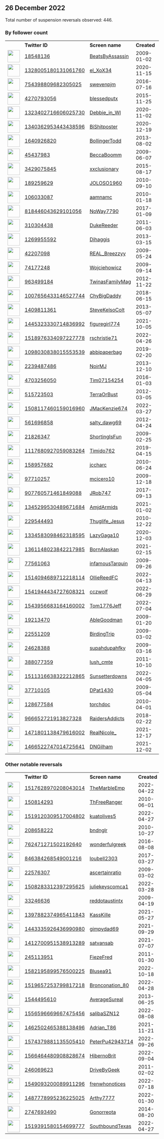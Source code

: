 
## 26 December 2022
Total number of suspension reversals observed: 446.

### By follower count
<table><tr><th></th><th align="left">Twitter ID</th><th align="left">Screen name</th>
<th align="left">Created</th><th align="left">Status</th><th align="left">Suspended</th><th align="left">Followers</th>
<tr><td><a href="https://pbs.twimg.com/profile_images/1613475308124114945/1QJT2Q8h_normal.jpg"><img src="https://pbs.twimg.com/profile_images/1613475308124114945/1QJT2Q8h_normal.jpg" width="40px" height="40px" align="center"/></a></td><td><a href="https://twitter.com/intent/user?user_id=18548136">18548136</a></td><td><a href="https://twitter.com/BeatsByAssassin">BeatsByAssassin</a></td><td>2009-01-02</td><td align="center"></td><td>2022-12-02</td><td>2270233</td></tr>
<tr><td><a href="https://pbs.twimg.com/profile_images/1626401510971084808/_Yq1TSKA_normal.jpg"><img src="https://pbs.twimg.com/profile_images/1626401510971084808/_Yq1TSKA_normal.jpg" width="40px" height="40px" align="center"/></a></td><td><a href="https://twitter.com/intent/user?user_id=1328005180131061760">1328005180131061760</a></td><td><a href="https://twitter.com/el_XoX34">el_XoX34</a></td><td>2020-11-15</td><td align="center"></td><td>2022-12-16</td><td>61129</td></tr>
<tr><td><a href="https://pbs.twimg.com/profile_images/1333881721297702913/1j-4Cdux_normal.jpg"><img src="https://pbs.twimg.com/profile_images/1333881721297702913/1j-4Cdux_normal.jpg" width="40px" height="40px" align="center"/></a></td><td><a href="https://twitter.com/intent/user?user_id=754398809682305025">754398809682305025</a></td><td><a href="https://twitter.com/swevenpjm">swevenpjm</a></td><td>2016-07-16</td><td align="center"></td><td></td><td>28009</td></tr>
<tr><td><a href="https://pbs.twimg.com/profile_images/1632645512133312514/tYGVyd7C_normal.jpg"><img src="https://pbs.twimg.com/profile_images/1632645512133312514/tYGVyd7C_normal.jpg" width="40px" height="40px" align="center"/></a></td><td><a href="https://twitter.com/intent/user?user_id=4270793056">4270793056</a></td><td><a href="https://twitter.com/blessedputx">blessedputx</a></td><td>2015-11-25</td><td align="center"></td><td>2022-12-18</td><td>25118</td></tr>
<tr><td><a href="https://pbs.twimg.com/profile_images/1534257210821332995/Uo_gFwJQ_normal.jpg"><img src="https://pbs.twimg.com/profile_images/1534257210821332995/Uo_gFwJQ_normal.jpg" width="40px" height="40px" align="center"/></a></td><td><a href="https://twitter.com/intent/user?user_id=1323402716606025730">1323402716606025730</a></td><td><a href="https://twitter.com/Debbie_in_WI">Debbie_in_WI</a></td><td>2020-11-02</td><td align="center"></td><td></td><td>21554</td></tr>
<tr><td><a href="https://pbs.twimg.com/profile_images/1589419435017867264/KDdOIucU_normal.jpg"><img src="https://pbs.twimg.com/profile_images/1589419435017867264/KDdOIucU_normal.jpg" width="40px" height="40px" align="center"/></a></td><td><a href="https://twitter.com/intent/user?user_id=1340362953443438596">1340362953443438596</a></td><td><a href="https://twitter.com/BiShitposter">BiShitposter</a></td><td>2020-12-19</td><td align="center">🚫</td><td>2022-11-15</td><td>18464</td></tr>
<tr><td><a href="https://pbs.twimg.com/profile_images/1582175375890825216/bhPyrBh7_normal.jpg"><img src="https://pbs.twimg.com/profile_images/1582175375890825216/bhPyrBh7_normal.jpg" width="40px" height="40px" align="center"/></a></td><td><a href="https://twitter.com/intent/user?user_id=1640926820">1640926820</a></td><td><a href="https://twitter.com/BollingerTodd">BollingerTodd</a></td><td>2013-08-02</td><td align="center"></td><td>2022-10-27</td><td>17516</td></tr>
<tr><td><a href="https://pbs.twimg.com/profile_images/1020740579867668480/AnTSebtH_normal.jpg"><img src="https://pbs.twimg.com/profile_images/1020740579867668480/AnTSebtH_normal.jpg" width="40px" height="40px" align="center"/></a></td><td><a href="https://twitter.com/intent/user?user_id=45437983">45437983</a></td><td><a href="https://twitter.com/BeccaBoomm">BeccaBoomm</a></td><td>2009-06-07</td><td align="center"></td><td></td><td>15966</td></tr>
<tr><td><a href="https://pbs.twimg.com/profile_images/1567398611155034117/N0JzV2p8_normal.jpg"><img src="https://pbs.twimg.com/profile_images/1567398611155034117/N0JzV2p8_normal.jpg" width="40px" height="40px" align="center"/></a></td><td><a href="https://twitter.com/intent/user?user_id=3429075845">3429075845</a></td><td><a href="https://twitter.com/xxclusionary">xxclusionary</a></td><td>2015-08-17</td><td align="center"></td><td>2022-12-12</td><td>15897</td></tr>
<tr><td><a href="https://pbs.twimg.com/profile_images/1615337711279259648/M4P3gPFB_normal.jpg"><img src="https://pbs.twimg.com/profile_images/1615337711279259648/M4P3gPFB_normal.jpg" width="40px" height="40px" align="center"/></a></td><td><a href="https://twitter.com/intent/user?user_id=189259629">189259629</a></td><td><a href="https://twitter.com/JOLOSO1960">JOLOSO1960</a></td><td>2010-09-10</td><td align="center"></td><td>2022-12-16</td><td>12747</td></tr>
<tr><td><a href="https://pbs.twimg.com/profile_images/1593260186176978944/3T4667gF_normal.jpg"><img src="https://pbs.twimg.com/profile_images/1593260186176978944/3T4667gF_normal.jpg" width="40px" height="40px" align="center"/></a></td><td><a href="https://twitter.com/intent/user?user_id=106033087">106033087</a></td><td><a href="https://twitter.com/aamnamc">aamnamc</a></td><td>2010-01-18</td><td align="center"></td><td>2022-11-23</td><td>11711</td></tr>
<tr><td><a href="https://pbs.twimg.com/profile_images/1288139581582344202/PZf0qygX_normal.jpg"><img src="https://pbs.twimg.com/profile_images/1288139581582344202/PZf0qygX_normal.jpg" width="40px" height="40px" align="center"/></a></td><td><a href="https://twitter.com/intent/user?user_id=818446043629101056">818446043629101056</a></td><td><a href="https://twitter.com/NoWay7790">NoWay7790</a></td><td>2017-01-09</td><td align="center"></td><td></td><td>11273</td></tr>
<tr><td><a href="https://pbs.twimg.com/profile_images/1615095407369162752/OcsovFgB_normal.jpg"><img src="https://pbs.twimg.com/profile_images/1615095407369162752/OcsovFgB_normal.jpg" width="40px" height="40px" align="center"/></a></td><td><a href="https://twitter.com/intent/user?user_id=310304438">310304438</a></td><td><a href="https://twitter.com/DukeReeder">DukeReeder</a></td><td>2011-06-03</td><td align="center"></td><td>2022-12-16</td><td>9618</td></tr>
<tr><td><a href="https://pbs.twimg.com/profile_images/1614712288035971072/Ww6tZBsR_normal.jpg"><img src="https://pbs.twimg.com/profile_images/1614712288035971072/Ww6tZBsR_normal.jpg" width="40px" height="40px" align="center"/></a></td><td><a href="https://twitter.com/intent/user?user_id=1269955592">1269955592</a></td><td><a href="https://twitter.com/Dihaggis">Dihaggis</a></td><td>2013-03-15</td><td align="center"></td><td></td><td>9137</td></tr>
<tr><td><a href="https://pbs.twimg.com/profile_images/1055453188768391169/JCP3Dm9h_normal.jpg"><img src="https://pbs.twimg.com/profile_images/1055453188768391169/JCP3Dm9h_normal.jpg" width="40px" height="40px" align="center"/></a></td><td><a href="https://twitter.com/intent/user?user_id=42207098">42207098</a></td><td><a href="https://twitter.com/REAL_Breezzyy">REAL_Breezzyy</a></td><td>2009-05-24</td><td align="center"></td><td></td><td>9113</td></tr>
<tr><td><a href="https://pbs.twimg.com/profile_images/614301890445094912/XN6vFNlf_normal.jpg"><img src="https://pbs.twimg.com/profile_images/614301890445094912/XN6vFNlf_normal.jpg" width="40px" height="40px" align="center"/></a></td><td><a href="https://twitter.com/intent/user?user_id=74177248">74177248</a></td><td><a href="https://twitter.com/Wojciehowicz">Wojciehowicz</a></td><td>2009-09-14</td><td align="center"></td><td></td><td>7987</td></tr>
<tr><td><a href="https://pbs.twimg.com/profile_images/680398041635926016/evBk7euv_normal.jpg"><img src="https://pbs.twimg.com/profile_images/680398041635926016/evBk7euv_normal.jpg" width="40px" height="40px" align="center"/></a></td><td><a href="https://twitter.com/intent/user?user_id=963499184">963499184</a></td><td><a href="https://twitter.com/TwinasFamilyMag">TwinasFamilyMag</a></td><td>2012-11-22</td><td align="center">👋</td><td>2022-10-28</td><td>7689</td></tr>
<tr><td><a href="https://pbs.twimg.com/profile_images/1210214150489673728/SqPCfmNt_normal.jpg"><img src="https://pbs.twimg.com/profile_images/1210214150489673728/SqPCfmNt_normal.jpg" width="40px" height="40px" align="center"/></a></td><td><a href="https://twitter.com/intent/user?user_id=1007656433146527744">1007656433146527744</a></td><td><a href="https://twitter.com/ChyBigDaddy">ChyBigDaddy</a></td><td>2018-06-15</td><td align="center"></td><td></td><td>7613</td></tr>
<tr><td><a href="https://pbs.twimg.com/profile_images/1120812082952380417/zPC7uuvw_normal.jpg"><img src="https://pbs.twimg.com/profile_images/1120812082952380417/zPC7uuvw_normal.jpg" width="40px" height="40px" align="center"/></a></td><td><a href="https://twitter.com/intent/user?user_id=1409811361">1409811361</a></td><td><a href="https://twitter.com/SteveKelsoColt">SteveKelsoColt</a></td><td>2013-05-07</td><td align="center"></td><td></td><td>7515</td></tr>
<tr><td><a href="https://pbs.twimg.com/profile_images/1631431935724597248/JPsopym-_normal.jpg"><img src="https://pbs.twimg.com/profile_images/1631431935724597248/JPsopym-_normal.jpg" width="40px" height="40px" align="center"/></a></td><td><a href="https://twitter.com/intent/user?user_id=1445323330714836992">1445323330714836992</a></td><td><a href="https://twitter.com/figuregirl774">figuregirl774</a></td><td>2021-10-05</td><td align="center"></td><td>2022-08-01</td><td>7493</td></tr>
<tr><td><a href="https://pbs.twimg.com/profile_images/1632062209864990720/qDJ1VLJ-_normal.jpg"><img src="https://pbs.twimg.com/profile_images/1632062209864990720/qDJ1VLJ-_normal.jpg" width="40px" height="40px" align="center"/></a></td><td><a href="https://twitter.com/intent/user?user_id=1518976334097227778">1518976334097227778</a></td><td><a href="https://twitter.com/rschristie71">rschristie71</a></td><td>2022-04-26</td><td align="center"></td><td>2022-12-01</td><td>7229</td></tr>
<tr><td><a href="https://pbs.twimg.com/profile_images/1628429726342647809/Y8GCs3jz_normal.jpg"><img src="https://pbs.twimg.com/profile_images/1628429726342647809/Y8GCs3jz_normal.jpg" width="40px" height="40px" align="center"/></a></td><td><a href="https://twitter.com/intent/user?user_id=1098030838015553539">1098030838015553539</a></td><td><a href="https://twitter.com/abbipaperbag">abbipaperbag</a></td><td>2019-02-20</td><td align="center"></td><td>2022-11-29</td><td>7092</td></tr>
<tr><td><a href="https://pbs.twimg.com/profile_images/1614797732404756481/ELqjeIva_normal.jpg"><img src="https://pbs.twimg.com/profile_images/1614797732404756481/ELqjeIva_normal.jpg" width="40px" height="40px" align="center"/></a></td><td><a href="https://twitter.com/intent/user?user_id=2239487486">2239487486</a></td><td><a href="https://twitter.com/NoirMJ">NoirMJ</a></td><td>2013-12-10</td><td align="center"></td><td>2022-11-21</td><td>6084</td></tr>
<tr><td><a href="https://pbs.twimg.com/profile_images/1338809973778878464/EIjdyyl4_normal.jpg"><img src="https://pbs.twimg.com/profile_images/1338809973778878464/EIjdyyl4_normal.jpg" width="40px" height="40px" align="center"/></a></td><td><a href="https://twitter.com/intent/user?user_id=4703256050">4703256050</a></td><td><a href="https://twitter.com/Tim07154254">Tim07154254</a></td><td>2016-01-03</td><td align="center"></td><td>2022-11-23</td><td>6013</td></tr>
<tr><td><a href="https://pbs.twimg.com/profile_images/1572068120042283008/svpem-c2_normal.jpg"><img src="https://pbs.twimg.com/profile_images/1572068120042283008/svpem-c2_normal.jpg" width="40px" height="40px" align="center"/></a></td><td><a href="https://twitter.com/intent/user?user_id=515723503">515723503</a></td><td><a href="https://twitter.com/TerraOrBust">TerraOrBust</a></td><td>2012-03-05</td><td align="center"></td><td>2022-11-29</td><td>5323</td></tr>
<tr><td><a href="https://pbs.twimg.com/profile_images/1607432244175544320/l3PraGH8_normal.jpg"><img src="https://pbs.twimg.com/profile_images/1607432244175544320/l3PraGH8_normal.jpg" width="40px" height="40px" align="center"/></a></td><td><a href="https://twitter.com/intent/user?user_id=1508117460159016960">1508117460159016960</a></td><td><a href="https://twitter.com/JMacKenzie674">JMacKenzie674</a></td><td>2022-03-27</td><td align="center">🚫</td><td>2022-08-13</td><td>4998</td></tr>
<tr><td><a href="https://pbs.twimg.com/profile_images/1636164467246395394/6VrJmqV5_normal.jpg"><img src="https://pbs.twimg.com/profile_images/1636164467246395394/6VrJmqV5_normal.jpg" width="40px" height="40px" align="center"/></a></td><td><a href="https://twitter.com/intent/user?user_id=561696858">561696858</a></td><td><a href="https://twitter.com/salty_dawg69">salty_dawg69</a></td><td>2012-04-24</td><td align="center"></td><td></td><td>4202</td></tr>
<tr><td><a href="https://pbs.twimg.com/profile_images/1192989829954453504/6RFH_h7r_normal.jpg"><img src="https://pbs.twimg.com/profile_images/1192989829954453504/6RFH_h7r_normal.jpg" width="40px" height="40px" align="center"/></a></td><td><a href="https://twitter.com/intent/user?user_id=21826347">21826347</a></td><td><a href="https://twitter.com/ShortingIsFun">ShortingIsFun</a></td><td>2009-02-25</td><td align="center"></td><td>2022-12-16</td><td>4075</td></tr>
<tr><td><a href="https://pbs.twimg.com/profile_images/1545040542425354242/t1tQhr5l_normal.jpg"><img src="https://pbs.twimg.com/profile_images/1545040542425354242/t1tQhr5l_normal.jpg" width="40px" height="40px" align="center"/></a></td><td><a href="https://twitter.com/intent/user?user_id=1117680927059083264">1117680927059083264</a></td><td><a href="https://twitter.com/Timido762">Timido762</a></td><td>2019-04-15</td><td align="center"></td><td>2022-11-30</td><td>3936</td></tr>
<tr><td><a href="https://pbs.twimg.com/profile_images/1607226484191641601/Xc1HEXcT_normal.jpg"><img src="https://pbs.twimg.com/profile_images/1607226484191641601/Xc1HEXcT_normal.jpg" width="40px" height="40px" align="center"/></a></td><td><a href="https://twitter.com/intent/user?user_id=158957682">158957682</a></td><td><a href="https://twitter.com/jccharc">jccharc</a></td><td>2010-06-24</td><td align="center"></td><td></td><td>3866</td></tr>
<tr><td><a href="https://pbs.twimg.com/profile_images/826441154455535616/UpnbkRRj_normal.jpg"><img src="https://pbs.twimg.com/profile_images/826441154455535616/UpnbkRRj_normal.jpg" width="40px" height="40px" align="center"/></a></td><td><a href="https://twitter.com/intent/user?user_id=97710257">97710257</a></td><td><a href="https://twitter.com/mcicero10">mcicero10</a></td><td>2009-12-18</td><td align="center"></td><td></td><td>3712</td></tr>
<tr><td><a href="https://pbs.twimg.com/profile_images/925109757316423681/kimlgStL_normal.jpg"><img src="https://pbs.twimg.com/profile_images/925109757316423681/kimlgStL_normal.jpg" width="40px" height="40px" align="center"/></a></td><td><a href="https://twitter.com/intent/user?user_id=907760571461849088">907760571461849088</a></td><td><a href="https://twitter.com/JRob747">JRob747</a></td><td>2017-09-13</td><td align="center"></td><td></td><td>3674</td></tr>
<tr><td><a href="https://pbs.twimg.com/profile_images/1636836257673125890/IVTTHIom_normal.jpg"><img src="https://pbs.twimg.com/profile_images/1636836257673125890/IVTTHIom_normal.jpg" width="40px" height="40px" align="center"/></a></td><td><a href="https://twitter.com/intent/user?user_id=1345299530489671684">1345299530489671684</a></td><td><a href="https://twitter.com/AmjdArmids">AmjdArmids</a></td><td>2021-01-02</td><td align="center">🚫</td><td>2022-11-25</td><td>3481</td></tr>
<tr><td><a href="https://pbs.twimg.com/profile_images/1637367251404824577/A4IgT1mD_normal.jpg"><img src="https://pbs.twimg.com/profile_images/1637367251404824577/A4IgT1mD_normal.jpg" width="40px" height="40px" align="center"/></a></td><td><a href="https://twitter.com/intent/user?user_id=229544493">229544493</a></td><td><a href="https://twitter.com/Thuglife_Jesus">Thuglife_Jesus</a></td><td>2010-12-22</td><td align="center"></td><td></td><td>3416</td></tr>
<tr><td><a href="https://pbs.twimg.com/profile_images/1429128337990066187/33kTyeFT_normal.jpg"><img src="https://pbs.twimg.com/profile_images/1429128337990066187/33kTyeFT_normal.jpg" width="40px" height="40px" align="center"/></a></td><td><a href="https://twitter.com/intent/user?user_id=1334583098462318595">1334583098462318595</a></td><td><a href="https://twitter.com/LazyGaga10">LazyGaga10</a></td><td>2020-12-03</td><td align="center"></td><td>2022-12-06</td><td>3281</td></tr>
<tr><td><a href="https://pbs.twimg.com/profile_images/1584964350212968448/rzjjX_Yv_normal.jpg"><img src="https://pbs.twimg.com/profile_images/1584964350212968448/rzjjX_Yv_normal.jpg" width="40px" height="40px" align="center"/></a></td><td><a href="https://twitter.com/intent/user?user_id=1361148023842217985">1361148023842217985</a></td><td><a href="https://twitter.com/BornAlaskan">BornAlaskan</a></td><td>2021-02-15</td><td align="center"></td><td></td><td>3281</td></tr>
<tr><td><a href="https://pbs.twimg.com/profile_images/1608601377550344196/xDu6QJyY_normal.jpg"><img src="https://pbs.twimg.com/profile_images/1608601377550344196/xDu6QJyY_normal.jpg" width="40px" height="40px" align="center"/></a></td><td><a href="https://twitter.com/intent/user?user_id=77561063">77561063</a></td><td><a href="https://twitter.com/infamousTarquin">infamousTarquin</a></td><td>2009-09-26</td><td align="center"></td><td></td><td>3253</td></tr>
<tr><td><a href="https://pbs.twimg.com/profile_images/1514097289530605574/bh7Xxn8p_normal.jpg"><img src="https://pbs.twimg.com/profile_images/1514097289530605574/bh7Xxn8p_normal.jpg" width="40px" height="40px" align="center"/></a></td><td><a href="https://twitter.com/intent/user?user_id=1514094689712218114">1514094689712218114</a></td><td><a href="https://twitter.com/OllieReedFC">OllieReedFC</a></td><td>2022-04-13</td><td align="center"></td><td>2022-11-22</td><td>3179</td></tr>
<tr><td><a href="https://pbs.twimg.com/profile_images/1621268177689911297/RkhO3Ku4_normal.jpg"><img src="https://pbs.twimg.com/profile_images/1621268177689911297/RkhO3Ku4_normal.jpg" width="40px" height="40px" align="center"/></a></td><td><a href="https://twitter.com/intent/user?user_id=1541944434727608321">1541944434727608321</a></td><td><a href="https://twitter.com/cczwolf">cczwolf</a></td><td>2022-06-29</td><td align="center">🚫</td><td>2022-12-01</td><td>3133</td></tr>
<tr><td><a href="https://pbs.twimg.com/profile_images/1556819329588527104/nHwYnIyd_normal.jpg"><img src="https://pbs.twimg.com/profile_images/1556819329588527104/nHwYnIyd_normal.jpg" width="40px" height="40px" align="center"/></a></td><td><a href="https://twitter.com/intent/user?user_id=1543956683164160002">1543956683164160002</a></td><td><a href="https://twitter.com/Tom1776Jeff">Tom1776Jeff</a></td><td>2022-07-04</td><td align="center">🚫</td><td>2022-10-23</td><td>3127</td></tr>
<tr><td><a href="https://pbs.twimg.com/profile_images/1965906027/AboutMeJRW2_128_normal.jpg"><img src="https://pbs.twimg.com/profile_images/1965906027/AboutMeJRW2_128_normal.jpg" width="40px" height="40px" align="center"/></a></td><td><a href="https://twitter.com/intent/user?user_id=19213470">19213470</a></td><td><a href="https://twitter.com/AbleGoodman">AbleGoodman</a></td><td>2009-01-20</td><td align="center"></td><td></td><td>3052</td></tr>
<tr><td><a href="https://pbs.twimg.com/profile_images/1269101989444517888/D5YV1qNm_normal.jpg"><img src="https://pbs.twimg.com/profile_images/1269101989444517888/D5YV1qNm_normal.jpg" width="40px" height="40px" align="center"/></a></td><td><a href="https://twitter.com/intent/user?user_id=22551209">22551209</a></td><td><a href="https://twitter.com/BirdingTrip">BirdingTrip</a></td><td>2009-03-02</td><td align="center"></td><td></td><td>3047</td></tr>
<tr><td><a href="https://pbs.twimg.com/profile_images/1106754566769393664/nQjrURhg_normal.jpg"><img src="https://pbs.twimg.com/profile_images/1106754566769393664/nQjrURhg_normal.jpg" width="40px" height="40px" align="center"/></a></td><td><a href="https://twitter.com/intent/user?user_id=24628388">24628388</a></td><td><a href="https://twitter.com/supahdupahfky">supahdupahfky</a></td><td>2009-03-16</td><td align="center"></td><td></td><td>2994</td></tr>
<tr><td><a href="https://pbs.twimg.com/profile_images/722563659851915265/2G47svNE_normal.jpg"><img src="https://pbs.twimg.com/profile_images/722563659851915265/2G47svNE_normal.jpg" width="40px" height="40px" align="center"/></a></td><td><a href="https://twitter.com/intent/user?user_id=388077359">388077359</a></td><td><a href="https://twitter.com/lush_cmte">lush_cmte</a></td><td>2011-10-10</td><td align="center"></td><td></td><td>2951</td></tr>
<tr><td><a href="https://pbs.twimg.com/profile_images/1544940446241083393/HIw5rf6W_normal.jpg"><img src="https://pbs.twimg.com/profile_images/1544940446241083393/HIw5rf6W_normal.jpg" width="40px" height="40px" align="center"/></a></td><td><a href="https://twitter.com/intent/user?user_id=1511316638322212865">1511316638322212865</a></td><td><a href="https://twitter.com/Sunsetterdowns">Sunsetterdowns</a></td><td>2022-04-05</td><td align="center"></td><td>2022-07-16</td><td>2842</td></tr>
<tr><td><a href="https://pbs.twimg.com/profile_images/3605888935/4f275ae7ba4f00020b10c950d50fad1c_normal.png"><img src="https://pbs.twimg.com/profile_images/3605888935/4f275ae7ba4f00020b10c950d50fad1c_normal.png" width="40px" height="40px" align="center"/></a></td><td><a href="https://twitter.com/intent/user?user_id=37710105">37710105</a></td><td><a href="https://twitter.com/DPat1430">DPat1430</a></td><td>2009-05-04</td><td align="center"></td><td></td><td>2698</td></tr>
<tr><td><a href="https://pbs.twimg.com/profile_images/1084271042024169473/Xe-Ft2Hs_normal.jpg"><img src="https://pbs.twimg.com/profile_images/1084271042024169473/Xe-Ft2Hs_normal.jpg" width="40px" height="40px" align="center"/></a></td><td><a href="https://twitter.com/intent/user?user_id=128677584">128677584</a></td><td><a href="https://twitter.com/torchdoc">torchdoc</a></td><td>2010-04-01</td><td align="center"></td><td></td><td>2676</td></tr>
<tr><td><a href="https://pbs.twimg.com/profile_images/1477715126488809474/Er0_EtS7_normal.jpg"><img src="https://pbs.twimg.com/profile_images/1477715126488809474/Er0_EtS7_normal.jpg" width="40px" height="40px" align="center"/></a></td><td><a href="https://twitter.com/intent/user?user_id=966652721913827328">966652721913827328</a></td><td><a href="https://twitter.com/RaidersAddicts">RaidersAddicts</a></td><td>2018-02-22</td><td align="center"></td><td>2022-11-19</td><td>2464</td></tr>
<tr><td><a href="https://pbs.twimg.com/profile_images/1606884440583569408/oq1xlFJZ_normal.jpg"><img src="https://pbs.twimg.com/profile_images/1606884440583569408/oq1xlFJZ_normal.jpg" width="40px" height="40px" align="center"/></a></td><td><a href="https://twitter.com/intent/user?user_id=1471801138479616002">1471801138479616002</a></td><td><a href="https://twitter.com/RealNicole_">RealNicole_</a></td><td>2021-12-17</td><td align="center"></td><td>2022-12-22</td><td>2403</td></tr>
<tr><td><a href="https://pbs.twimg.com/profile_images/1470845454426517510/AZWv9vOw_normal.jpg"><img src="https://pbs.twimg.com/profile_images/1470845454426517510/AZWv9vOw_normal.jpg" width="40px" height="40px" align="center"/></a></td><td><a href="https://twitter.com/intent/user?user_id=1466522747014725641">1466522747014725641</a></td><td><a href="https://twitter.com/DNGilham">DNGilham</a></td><td>2021-12-02</td><td align="center"></td><td>2022-07-22</td><td>2348</td></tr>
</table>

### Other notable reversals
<table><tr><th></th><th align="left">Twitter ID</th><th align="left">Screen name</th>
<th align="left">Created</th><th align="left">Status</th><th align="left">Suspended</th><th align="left">Followers</th>
<tr><td><a href="https://pbs.twimg.com/profile_images/1609015181597720577/6WTMscTR_normal.jpg"><img src="https://pbs.twimg.com/profile_images/1609015181597720577/6WTMscTR_normal.jpg" width="40px" height="40px" align="center"/></a></td><td><a href="https://twitter.com/intent/user?user_id=1517628970208043014">1517628970208043014</a></td><td><a href="https://twitter.com/TheMarbleEmp">TheMarbleEmp</a></td><td>2022-04-22</td><td align="center">🚫</td><td>2022-08-21</td><td>822</td></tr>
<tr><td><a href="https://pbs.twimg.com/profile_images/1515746100199792644/i3S3Iuwh_normal.jpg"><img src="https://pbs.twimg.com/profile_images/1515746100199792644/i3S3Iuwh_normal.jpg" width="40px" height="40px" align="center"/></a></td><td><a href="https://twitter.com/intent/user?user_id=150814293">150814293</a></td><td><a href="https://twitter.com/ThFreeRanger">ThFreeRanger</a></td><td>2010-06-01</td><td align="center"></td><td>2022-12-21</td><td>414</td></tr>
<tr><td><a href="https://pbs.twimg.com/profile_images/1519120623016026114/rwzkOFrc_normal.jpg"><img src="https://pbs.twimg.com/profile_images/1519120623016026114/rwzkOFrc_normal.jpg" width="40px" height="40px" align="center"/></a></td><td><a href="https://twitter.com/intent/user?user_id=1519120309517004802">1519120309517004802</a></td><td><a href="https://twitter.com/kuatolives5">kuatolives5</a></td><td>2022-04-27</td><td align="center"></td><td>2022-11-30</td><td>842</td></tr>
<tr><td><a href="https://pbs.twimg.com/profile_images/802507740144959488/jwMH-YvO_normal.jpg"><img src="https://pbs.twimg.com/profile_images/802507740144959488/jwMH-YvO_normal.jpg" width="40px" height="40px" align="center"/></a></td><td><a href="https://twitter.com/intent/user?user_id=208658222">208658222</a></td><td><a href="https://twitter.com/bndnglr">bndnglr</a></td><td>2010-10-27</td><td align="center"></td><td>2022-12-16</td><td>81</td></tr>
<tr><td><a href="https://pbs.twimg.com/profile_images/832417002912411654/mrUj63Cv_normal.jpg"><img src="https://pbs.twimg.com/profile_images/832417002912411654/mrUj63Cv_normal.jpg" width="40px" height="40px" align="center"/></a></td><td><a href="https://twitter.com/intent/user?user_id=762471271502192640">762471271502192640</a></td><td><a href="https://twitter.com/wonderfulgreek">wonderfulgreek</a></td><td>2016-08-08</td><td align="center"></td><td>2022-12-17</td><td>204</td></tr>
<tr><td><a href="https://pbs.twimg.com/profile_images/1635810003796754432/tueKKtfE_normal.jpg"><img src="https://pbs.twimg.com/profile_images/1635810003796754432/tueKKtfE_normal.jpg" width="40px" height="40px" align="center"/></a></td><td><a href="https://twitter.com/intent/user?user_id=846384268549001216">846384268549001216</a></td><td><a href="https://twitter.com/loubell2303">loubell2303</a></td><td>2017-03-27</td><td align="center"></td><td>2022-11-30</td><td>281</td></tr>
<tr><td><a href="https://pbs.twimg.com/profile_images/1587256219009519616/WyjpFTSV_normal.jpg"><img src="https://pbs.twimg.com/profile_images/1587256219009519616/WyjpFTSV_normal.jpg" width="40px" height="40px" align="center"/></a></td><td><a href="https://twitter.com/intent/user?user_id=22576307">22576307</a></td><td><a href="https://twitter.com/ascertainratio">ascertainratio</a></td><td>2009-03-02</td><td align="center"></td><td>2022-11-06</td><td>459</td></tr>
<tr><td><a href="https://pbs.twimg.com/profile_images/1508424914163937285/odD7_tBP_normal.jpg"><img src="https://pbs.twimg.com/profile_images/1508424914163937285/odD7_tBP_normal.jpg" width="40px" height="40px" align="center"/></a></td><td><a href="https://twitter.com/intent/user?user_id=1508283312397295625">1508283312397295625</a></td><td><a href="https://twitter.com/juliekeyscomca1">juliekeyscomca1</a></td><td>2022-03-28</td><td align="center"></td><td>2022-12-16</td><td>739</td></tr>
<tr><td><a href="https://pbs.twimg.com/profile_images/987748634157608960/cX56hURB_normal.jpg"><img src="https://pbs.twimg.com/profile_images/987748634157608960/cX56hURB_normal.jpg" width="40px" height="40px" align="center"/></a></td><td><a href="https://twitter.com/intent/user?user_id=33246636">33246636</a></td><td><a href="https://twitter.com/reddotaustintx">reddotaustintx</a></td><td>2009-04-19</td><td align="center"></td><td>2022-12-01</td><td>1864</td></tr>
<tr><td><a href="https://pbs.twimg.com/profile_images/1458867251138936843/ySpfLRXF_normal.jpg"><img src="https://pbs.twimg.com/profile_images/1458867251138936843/ySpfLRXF_normal.jpg" width="40px" height="40px" align="center"/></a></td><td><a href="https://twitter.com/intent/user?user_id=1397882374965411843">1397882374965411843</a></td><td><a href="https://twitter.com/KassKille">KassKille</a></td><td>2021-05-27</td><td align="center"></td><td>2022-12-19</td><td>750</td></tr>
<tr><td><a href="https://pbs.twimg.com/profile_images/1607580252309520384/O1Dl9Alf_normal.jpg"><img src="https://pbs.twimg.com/profile_images/1607580252309520384/O1Dl9Alf_normal.jpg" width="40px" height="40px" align="center"/></a></td><td><a href="https://twitter.com/intent/user?user_id=1443335926436990980">1443335926436990980</a></td><td><a href="https://twitter.com/gimpydad69">gimpydad69</a></td><td>2021-09-29</td><td align="center"></td><td>2022-11-30</td><td>26</td></tr>
<tr><td><a href="https://pbs.twimg.com/profile_images/1629673980977381376/GZ90wmkT_normal.jpg"><img src="https://pbs.twimg.com/profile_images/1629673980977381376/GZ90wmkT_normal.jpg" width="40px" height="40px" align="center"/></a></td><td><a href="https://twitter.com/intent/user?user_id=1412700951538913289">1412700951538913289</a></td><td><a href="https://twitter.com/satvansab">satvansab</a></td><td>2021-07-07</td><td align="center"></td><td>2022-11-29</td><td>173</td></tr>
<tr><td><a href="https://pbs.twimg.com/profile_images/651745717455855616/i2_teyPH_normal.jpg"><img src="https://pbs.twimg.com/profile_images/651745717455855616/i2_teyPH_normal.jpg" width="40px" height="40px" align="center"/></a></td><td><a href="https://twitter.com/intent/user?user_id=245113951">245113951</a></td><td><a href="https://twitter.com/FiezeFred">FiezeFred</a></td><td>2011-01-30</td><td align="center"></td><td>2022-12-14</td><td>125</td></tr>
<tr><td><a href="https://pbs.twimg.com/profile_images/1582196046419169285/4r29LONw_normal.jpg"><img src="https://pbs.twimg.com/profile_images/1582196046419169285/4r29LONw_normal.jpg" width="40px" height="40px" align="center"/></a></td><td><a href="https://twitter.com/intent/user?user_id=1582195899576500225">1582195899576500225</a></td><td><a href="https://twitter.com/Blusea91">Blusea91</a></td><td>2022-10-18</td><td align="center">👋</td><td>2022-12-13</td><td>524</td></tr>
<tr><td><a href="https://pbs.twimg.com/profile_images/1519722945655951361/QtYzKMwR_normal.jpg"><img src="https://pbs.twimg.com/profile_images/1519722945655951361/QtYzKMwR_normal.jpg" width="40px" height="40px" align="center"/></a></td><td><a href="https://twitter.com/intent/user?user_id=1519657253799817218">1519657253799817218</a></td><td><a href="https://twitter.com/Bronconation_80">Bronconation_80</a></td><td>2022-04-28</td><td align="center"></td><td>2022-11-25</td><td>166</td></tr>
<tr><td><a href="https://pbs.twimg.com/profile_images/1629386979866542080/ME7ROFY2_normal.jpg"><img src="https://pbs.twimg.com/profile_images/1629386979866542080/ME7ROFY2_normal.jpg" width="40px" height="40px" align="center"/></a></td><td><a href="https://twitter.com/intent/user?user_id=1544495610">1544495610</a></td><td><a href="https://twitter.com/AverageSureal">AverageSureal</a></td><td>2013-06-25</td><td align="center">🔒</td><td>2022-12-14</td><td>0</td></tr>
<tr><td><a href="https://pbs.twimg.com/profile_images/1556598117943939072/mf4LquVn_normal.jpg"><img src="https://pbs.twimg.com/profile_images/1556598117943939072/mf4LquVn_normal.jpg" width="40px" height="40px" align="center"/></a></td><td><a href="https://twitter.com/intent/user?user_id=1556596669667475456">1556596669667475456</a></td><td><a href="https://twitter.com/salibaSZN12">salibaSZN12</a></td><td>2022-08-08</td><td align="center"></td><td>2022-11-30</td><td>111</td></tr>
<tr><td><a href="https://pbs.twimg.com/profile_images/1588241163739430915/0wjdFZXO_normal.jpg"><img src="https://pbs.twimg.com/profile_images/1588241163739430915/0wjdFZXO_normal.jpg" width="40px" height="40px" align="center"/></a></td><td><a href="https://twitter.com/intent/user?user_id=1462502465388138496">1462502465388138496</a></td><td><a href="https://twitter.com/Adrian_T86">Adrian_T86</a></td><td>2021-11-21</td><td align="center"></td><td>2022-12-01</td><td>85</td></tr>
<tr><td><a href="https://pbs.twimg.com/profile_images/1574381176550490112/wIX1133L_normal.jpg"><img src="https://pbs.twimg.com/profile_images/1574381176550490112/wIX1133L_normal.jpg" width="40px" height="40px" align="center"/></a></td><td><a href="https://twitter.com/intent/user?user_id=1574379881135505410">1574379881135505410</a></td><td><a href="https://twitter.com/PeterPu42943714">PeterPu42943714</a></td><td>2022-09-26</td><td align="center"></td><td>2022-12-02</td><td>355</td></tr>
<tr><td><a href="https://pbs.twimg.com/profile_images/1572381445276008449/JdRszsC4_normal.jpg"><img src="https://pbs.twimg.com/profile_images/1572381445276008449/JdRszsC4_normal.jpg" width="40px" height="40px" align="center"/></a></td><td><a href="https://twitter.com/intent/user?user_id=1566464480908828674">1566464480908828674</a></td><td><a href="https://twitter.com/HibernoBrit">HibernoBrit</a></td><td>2022-09-04</td><td align="center"></td><td>2022-11-30</td><td>477</td></tr>
<tr><td><a href="https://pbs.twimg.com/profile_images/1461062413676130306/ko8EjGcN_normal.jpg"><img src="https://pbs.twimg.com/profile_images/1461062413676130306/ko8EjGcN_normal.jpg" width="40px" height="40px" align="center"/></a></td><td><a href="https://twitter.com/intent/user?user_id=246069623">246069623</a></td><td><a href="https://twitter.com/DriveByGeek">DriveByGeek</a></td><td>2011-02-02</td><td align="center"></td><td>2022-12-01</td><td>97</td></tr>
<tr><td><a href="https://pbs.twimg.com/profile_images/1568652561464557573/tf1Q0_k2_normal.jpg"><img src="https://pbs.twimg.com/profile_images/1568652561464557573/tf1Q0_k2_normal.jpg" width="40px" height="40px" align="center"/></a></td><td><a href="https://twitter.com/intent/user?user_id=1549093200089911296">1549093200089911296</a></td><td><a href="https://twitter.com/frenwhonotices">frenwhonotices</a></td><td>2022-07-18</td><td align="center"></td><td>2022-12-01</td><td>29</td></tr>
<tr><td><a href="https://pbs.twimg.com/profile_images/1581369985338904584/NCv1viZh_normal.jpg"><img src="https://pbs.twimg.com/profile_images/1581369985338904584/NCv1viZh_normal.jpg" width="40px" height="40px" align="center"/></a></td><td><a href="https://twitter.com/intent/user?user_id=1487778995236225025">1487778995236225025</a></td><td><a href="https://twitter.com/Arthy7777">Arthy7777</a></td><td>2022-01-30</td><td align="center"></td><td>2022-12-14</td><td>407</td></tr>
<tr><td><a href="https://pbs.twimg.com/profile_images/1576430374162690048/g3EitN-d_normal.jpg"><img src="https://pbs.twimg.com/profile_images/1576430374162690048/g3EitN-d_normal.jpg" width="40px" height="40px" align="center"/></a></td><td><a href="https://twitter.com/intent/user?user_id=2747693490">2747693490</a></td><td><a href="https://twitter.com/Gonorreota">Gonorreota</a></td><td>2014-08-20</td><td align="center"></td><td>2022-12-12</td><td>2185</td></tr>
<tr><td><a href="https://pbs.twimg.com/profile_images/1620452336693919746/K0ljWwpV_normal.jpg"><img src="https://pbs.twimg.com/profile_images/1620452336693919746/K0ljWwpV_normal.jpg" width="40px" height="40px" align="center"/></a></td><td><a href="https://twitter.com/intent/user?user_id=1519391580154699777">1519391580154699777</a></td><td><a href="https://twitter.com/SouthboundTexas">SouthboundTexas</a></td><td>2022-04-27</td><td align="center"></td><td>2022-11-21</td><td>834</td></tr>
</table>
